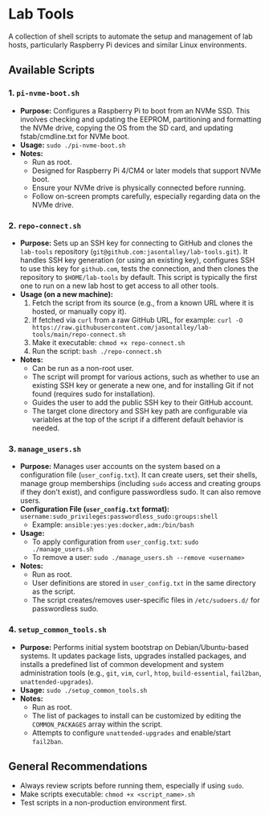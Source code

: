 Lab Tools
=========

A collection of shell scripts to automate the setup and management of lab hosts, particularly Raspberry Pi devices and similar Linux environments.

Available Scripts
-----------------

### 1. `pi-nvme-boot.sh`

*   **Purpose:** Configures a Raspberry Pi to boot from an NVMe SSD. This involves checking and updating the EEPROM, partitioning and formatting the NVMe drive, copying the OS from the SD card, and updating fstab/cmdline.txt for NVMe boot.
*   **Usage:** `sudo ./pi-nvme-boot.sh`
*   **Notes:** 
    *   Run as root.
    *   Designed for Raspberry Pi 4/CM4 or later models that support NVMe boot.
    *   Ensure your NVMe drive is physically connected before running.
    *   Follow on-screen prompts carefully, especially regarding data on the NVMe drive.

### 2. `repo-connect.sh`

*   **Purpose:** Sets up an SSH key for connecting to GitHub and clones the `lab-tools` repository (`git@github.com:jasontalley/lab-tools.git`). It handles SSH key generation (or using an existing key), configures SSH to use this key for `github.com`, tests the connection, and then clones the repository to `$HOME/lab-tools` by default. This script is typically the first one to run on a new lab host to get access to all other tools.
*   **Usage (on a new machine):**
    1.  Fetch the script from its source (e.g., from a known URL where it is hosted, or manually copy it).
    2.  If fetched via `curl` from a raw GitHub URL, for example:
        `curl -O https://raw.githubusercontent.com/jasontalley/lab-tools/main/repo-connect.sh`
    3.  Make it executable: `chmod +x repo-connect.sh`
    4.  Run the script: `bash ./repo-connect.sh`
*   **Notes:**
    *   Can be run as a non-root user.
    *   The script will prompt for various actions, such as whether to use an existing SSH key or generate a new one, and for installing Git if not found (requires sudo for installation).
    *   Guides the user to add the public SSH key to their GitHub account.
    *   The target clone directory and SSH key path are configurable via variables at the top of the script if a different default behavior is needed.

### 3. `manage_users.sh`

*   **Purpose:** Manages user accounts on the system based on a configuration file (`user_config.txt`). It can create users, set their shells, manage group memberships (including `sudo` access and creating groups if they don't exist), and configure passwordless sudo. It can also remove users.
*   **Configuration File (`user_config.txt` format):** `username:sudo_privileges:passwordless_sudo:groups:shell`
    *   Example: `ansible:yes:yes:docker,adm:/bin/bash`
*   **Usage:**
    *   To apply configuration from `user_config.txt`: `sudo ./manage_users.sh`
    *   To remove a user: `sudo ./manage_users.sh --remove <username>`
*   **Notes:**
    *   Run as root.
    *   User definitions are stored in `user_config.txt` in the same directory as the script.
    *   The script creates/removes user-specific files in `/etc/sudoers.d/` for passwordless sudo.

### 4. `setup_common_tools.sh`

*   **Purpose:** Performs initial system bootstrap on Debian/Ubuntu-based systems. It updates package lists, upgrades installed packages, and installs a predefined list of common development and system administration tools (e.g., `git`, `vim`, `curl`, `htop`, `build-essential`, `fail2ban`, `unattended-upgrades`).
*   **Usage:** `sudo ./setup_common_tools.sh`
*   **Notes:**
    *   Run as root.
    *   The list of packages to install can be customized by editing the `COMMON_PACKAGES` array within the script.
    *   Attempts to configure `unattended-upgrades` and enable/start `fail2ban`.

General Recommendations
-----------------------

*   Always review scripts before running them, especially if using `sudo`.
*   Make scripts executable: `chmod +x <script_name>.sh`
*   Test scripts in a non-production environment first.
